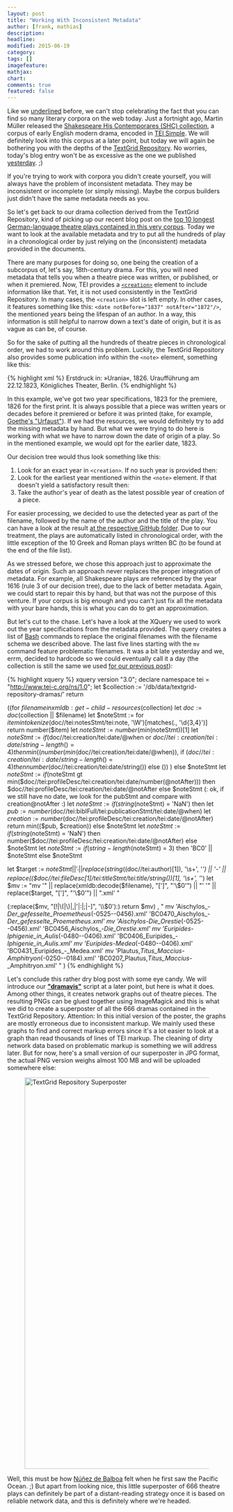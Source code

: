 ```yaml
---
layout: post
title: "Working With Inconsistent Metadata"
author: [frank, mathias]
description: 
headline: 
modified: 2015-06-19
category:
tags: []
imagefeature: 
mathjax: 
chart: 
comments: true
featured: false
---
```

Like we <u>underlined</u> before, we can't stop celebrating the fact that you can find so many literary corpora on the web today. Just a fortnight ago, Martin Müller released the [Shakespeare His Contemporares (SHC) collection](https://scalablereading.northwestern.edu/2015/06/07/shakespeare-his-contemporaries-shc-released/), a corpus of early English modern drama, encoded in [TEI Simple](https://github.com/TEIC/TEI-Simple). We will definitely look into this corpus at a later point, but today we will again be bothering you with the depths of the [TextGrid Repository](https://textgridrep.de/). No worries, today's blog entry won't be as excessive as the one we published [yesterday](/A-Not-So-Simple-Question/). ;)

If you're trying to work with corpora you didn't create yourself, you will always have the problem of inconsistent metadata. They may be inconsistent or incomplete (or simply missing). Maybe the corpus builders just didn't have the same metadata needs as you.

So let's get back to our drama collection derived from the TextGrid Repository, kind of picking up our recent blog post on the [top 10 longest German-language theatre plays contained in this very corpus](/Longest-German-Language-Theatre-Plays/). Today we want to look at the available metadata and try to put all the hundreds of play in a chronological order by just relying on the (inconsistent) metadata provided in the documents.

There are many purposes for doing so, one being the creation of a subcorpus of, let's say, 18th-century drama. For this, you will need metadata that tells you when a theatre piece was written, or published, or when it premiered. Now, TEI provides a [`<creation>`](http://www.tei-c.org/release/doc/tei-p5-doc/de/html/ref-creation.html) element to include information like that. Yet, it is not used consistently in the TextGrid Repository. In many cases, the `<creation>` slot is left empty. In other cases, it features something like this: `<date notBefore="1837" notAfter="1872"/>`, the mentioned years being the lifespan of an author. In a way, this information is still helpful to narrow down a text's date of origin, but it is as vague as can be, of course.

So for the sake of putting all the hundreds of theatre pieces in chronological order, we had to work around this problem. Luckily, the TextGrid Repository also provides some publication info within the `<note>` element, something like this:

{% highlight xml %}
<note>Erstdruck in: »Urania«, 1826. Uraufführung am 22.12.1823, Königliches Theater, Berlin.</note>
{% endhighlight %}

In this example, we've got two year specifications, 1823 for the premiere, 1826 for the first print. It is always possible that a piece was written years or decades before it premiered or before it was printed (take, for example, [Goethe's "Urfaust"](https://de.wikipedia.org/wiki/Urfaust)). If we had the resources, we would definitely try to add the missing metadata by hand. But what we were trying to do here is working with what we have to narrow down the date of origin of a play. So in the mentioned example, we would opt for the earlier date, 1823.

Our decision tree would thus look something like this:

1. Look for an exact year in `<creation>`. If no such year is provided then:
2. Look for the earliest year mentioned within the `<note>` element. If that doesn't yield a satisfactory result then:
3. Take the author's year of death as the latest possible year of creation of a piece.

For easier processing, we decided to use the detected year as part of the filename, followed by the name of the author and the title of the play. You can have a look at the result [at the respective GitHub folder](https://github.com/DLiNa/project/tree/master/data/textgrid-repository-dramas). Due to our treatment, the plays are automatically listed in chronological order, with the little exception of the 10 Greek and Roman plays written BC (to be found at the end of the file list).

As we stressed before, we chose this approach just to approximate the dates of origin. Such an approach never replaces the proper integration of metadata. For example, all Shakespeare plays are referenced by the year 1616 (rule 3 of our decision tree), due to the lack of better metadata. Again, we could start to repair this by hand, but that was not the purpose of this venture. If your corpus is big enough and you can't just fix all the metadata with your bare hands, this is what you can do to get an approximation.

But let's cut to the chase. Let's have a look at the XQuery we used to work out the year specifications from the metadata provided. The query creates a list of [Bash](https://en.wikipedia.org/wiki/Bash_(Unix_shell)) commands to replace the original filenames with the filename schema we described above. The last five lines starting with the `mv` command feature problematic filenames. It was a bit late yesterday and we, errm, decided to hardcode so we could eventually call it a day (the collection is still the same we used [for our previous post](/A-Not-So-Simple-Question/)):

{% highlight xquery %}
xquery version "3.0";
declare namespace tei = "http://www.tei-c.org/ns/1.0";
let $collection := '/db/data/textgrid-repository-dramas/'
return

((for $filename in xmldb:get-child-resources($collection)
let $doc := doc($collection || $filename)
let $noteStmt := for $item in tokenize($doc//tei:notesStmt/tei:note, '\W')[matches(., '\d{3,4}')] return number($item)
let $noteStmt := number(min($noteStmt))[1]
let $noteStmt := if ($doc//tei:creation/tei:date/@when or $doc//tei:creation/tei:date/string-length() = 4)
                    then min((number(min($doc//tei:creation/tei:date/@when)), if ($doc//tei:creation/tei:date/string-length() = 4) then number($doc//tei:creation/tei:date/string()) else ()) )
                    else $noteStmt
let $noteStmt := if ($noteStmt gt min($doc//tei:profileDesc/tei:creation/tei:date/number(@notAfter)))
                    then $doc//tei:profileDesc/tei:creation/tei:date/@notAfter
                    else $noteStmt
(: ok, if we still have no date, we look for the pubStmt and compare with creation@notAfter :)
let $noteStmt :=
        if (string($noteStmt) = 'NaN')
            then
                let $pub := number($doc//tei:biblFull/tei:publicationStmt/tei:date/@when)
                let $creation := number($doc//tei:profileDesc/tei:creation/tei:date/@notAfter)
                return
                min(($pub, $creation))
            else
            $noteStmt
let $noteStmt :=
        if (string($noteStmt) = 'NaN') then number($doc//tei:profileDesc/tei:creation/tei:date/@notAfter) else $noteStmt
let $noteStmt := if (string-length($noteStmt) = 3) then 'BC0' || $noteStmt else $noteStmt

let $target := $noteStmt || '_' || replace(string(($doc//tei:author)[1]), '\s+', '_') || '_-_' || replace(($doc//tei:fileDesc[1]/tei:titleStmt/tei:title/string())[1], '\s+', '_')
let $mv  :=
"mv '" || replace(xmldb:decode($filename), "[']",  "'\\$0'") || "' '" || replace($target, "[']",  "'\\$0'") || ".xml'
"

(:replace($mv, "[!|\(|\)|,|'|:|;|-]", '\\$0'):)
return
    $mv)
    ,   "
mv 'Aischylos_-_Der_gefesselte_Proemetheus_(-0525--0456).xml' 'BC0470_Aischylos_-_Der_gefesselte_Proemetheus.xml'
mv 'Aischylos_-_Die_Orestie_(-0525--0456).xml' 'BC0456_Aischylos_-_Die_Orestie.xml'
mv 'Euripides_-_Iphigenie_in_Aulis_(-0480--0406).xml' 'BC0406_Euripides_-_Iphigenie_in_Aulis.xml'
mv 'Euripides_-_Medea_(-0480--0406).xml' 'BC0431_Euripides_-_Medea.xml'
mv 'Plautus,_Titus_Maccius_-_Amphitryon_(-0250--0184).xml' 'BC0207_Plautus,_Titus_Maccius_-_Amphitryon.xml'
" )
{% endhighlight %}

Let's conclude this rather dry blog post with some eye candy. We will introduce our [**"dramavis"**](https://github.com/lehkost/dramavis) script at a later point, but here is what it does. Among other things, it creates network graphs out of theatre pieces. The resulting PNGs can be glued together using ImageMagick and this is what we did to create a superposter of all the 666 dramas contained in the TextGrid Repository. Attention: In this initial version of the poster, the graphs are mostly erroneous due to inconsistent markup. We mainly used these graphs to find and correct markup errors since it's a lot easier to look at a graph than read thousands of lines of TEI markup. The cleaning of dirty network data based on problematic markup is something we will address later. But for now, here's a small version of our superposter in JPG format, the actual PNG version weighs almost 100 MB and will be uploaded somewhere else:

<figure>
  <img src="{{ site.url }}/images/tgrep-untouched-dirty-data-superposter-900px.jpg" alt="TextGrid Repository Superposter" style="width:56.25rem">
</figure>

Well, this must be how [Núñez de Balboa](https://en.wikipedia.org/wiki/Vasco_Núñez_de_Balboa) felt when he first saw the Pacific Ocean. ;) But apart from looking nice, this little superposter of 666 theatre plays can definitely be part of a distant-reading strategy once it is based on reliable network data, and this is definitely where we're headed.
